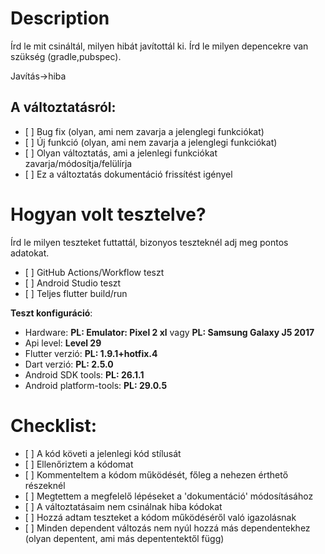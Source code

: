 # Description

Írd le mit csináltál, milyen hibát javítottál ki. Írd le milyen depencekre van szükség (gradle,pubspec).

Javítás->hiba

## A változtatásról:

- \[  ] Bug fix (olyan, ami nem zavarja a jelenglegi funkciókat)
- \[  ] Új funkció (olyan, ami nem zavarja a jelenglegi funkciókat)
- \[  ] Olyan változtatás, ami a jelenlegi funkciókat zavarja/módosítja/felülírja
- \[  ] Ez a változtatás dokumentáció frissítést igényel

# Hogyan volt tesztelve?

Írd le milyen teszteket futtattál, bizonyos teszteknél adj meg pontos adatokat.

- \[  ] GitHub Actions/Workflow teszt
- \[  ] Android Studio teszt
- \[  ] Teljes flutter build/run

**Teszt konfiguráció**:
* Hardware: **PL: Emulator: Pixel 2 xl** vagy **PL: Samsung Galaxy J5 2017**
* Api level: **Level 29**
* Flutter verzió: **PL: 1.9.1+hotfix.4**
* Dart verzió: **PL: 2.5.0**
* Android SDK tools: **PL: 26.1.1**
* Android platform-tools: **PL: 29.0.5**


# Checklist:

- \[ ] A kód követi a jelenlegi kód stílusát
- \[ ] Ellenőriztem a kódomat
- \[ ] Kommenteltem a kódom működését, főleg a nehezen érthető részeknél
- \[ ] Megtettem a megfelelő lépéseket a 'dokumentáció' módosításához
- \[ ] A változtatásaim nem csinálnak hiba kódokat
- \[ ] Hozzá adtam teszteket a kódom működéséről való igazolásnak
- \[ ] Minden dependent változás nem nyúl hozzá más dependentekhez (olyan depentent, ami más depententektől függ)